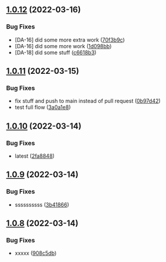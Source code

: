 ## [1.0.12](https://github.com/appicompany/demo-appi/compare/v1.0.11...v1.0.12) (2022-03-16)


### Bug Fixes

* [DA-16] did some more extra work ([70f3b9c](https://github.com/appicompany/demo-appi/commit/70f3b9c5c4407b019323b0a1ca66fa43778ad99b))
* [DA-16] did some more work ([1d098bb](https://github.com/appicompany/demo-appi/commit/1d098bb65284e6cad0b1419ee9ace1372cff2447))
* [DA-18] did some stuff ([c6618b3](https://github.com/appicompany/demo-appi/commit/c6618b343bebeccda3ba69b5cb221fe5b0087e93))



## [1.0.11](https://github.com/appicompany/demo-appi/compare/v1.0.10...v1.0.11) (2022-03-15)


### Bug Fixes

* fix stuff and push to main instead of pull request ([0b97d42](https://github.com/appicompany/demo-appi/commit/0b97d4292bafe7644e56db3bf337d7b2ffc1e76f))
* test full flow ([3a0a1e8](https://github.com/appicompany/demo-appi/commit/3a0a1e8329f959a76bcc6667f496d13bda8b76f8))



## [1.0.10](https://github.com/appicompany/demo-appi/compare/v1.0.9...v1.0.10) (2022-03-14)


### Bug Fixes

* latest ([2fa8848](https://github.com/appicompany/demo-appi/commit/2fa8848d79714937d43ad19d1a207a36b592ac99))



## [1.0.9](https://github.com/appicompany/demo-appi/compare/v1.0.8...v1.0.9) (2022-03-14)


### Bug Fixes

* ssssssssss ([3b41866](https://github.com/appicompany/demo-appi/commit/3b418660d3369c28b508258623a0c8fd9509d791))



## [1.0.8](https://github.com/appicompany/demo-appi/compare/v1.0.7...v1.0.8) (2022-03-14)


### Bug Fixes

* xxxxx ([908c5db](https://github.com/appicompany/demo-appi/commit/908c5db3d1ba91736953da22ea7e648e7c04f619))



